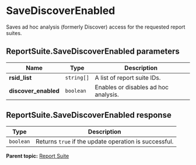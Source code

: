# SaveDiscoverEnabled

Saves ad hoc analysis (formerly Discover) access for the requested report suites.

## ReportSuite.SaveDiscoverEnabled parameters

|Name|Type|Description|
|----|----|-----------|
|**rsid_list** |`string[]` |A list of report suite IDs.|
|**discover_enabled** |`boolean` |Enables or disables ad hoc analysis.|

## ReportSuite.SaveDiscoverEnabled response

|Type|Description|
|----|-----------|
|`boolean` |Returns `true` if the update operation is successful.|

**Parent topic:** [Report Suite](../../methods/report_suite/r_methods_reportsuite.md)

